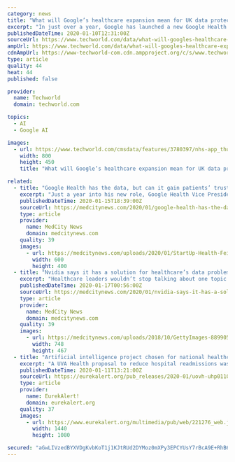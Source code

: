 ```yaml
---
category: news
title: "What will Google’s healthcare expansion mean for UK data protection?"
excerpt: "In just over a year, Google has launched a new Google Health subsidiary, which also absorbed the health unit of DeepMind – the UK-based artificial intelligence lab it acquired in 2014 – and splashed out £1.6 billion on wearable firm Fitbit, giving the search giant access to its trove of data collected from 28 million active users."
publishedDateTime: 2020-01-10T12:31:00Z
sourceUrl: https://www.techworld.com/data/what-will-googles-healthcare-expansion-mean-for-uk-data-protection-3780397/
ampUrl: https://www.techworld.com/data/what-will-googles-healthcare-expansion-mean-for-uk-data-protection-3780397/?amp
cdnAmpUrl: https://www-techworld-com.cdn.ampproject.org/c/s/www.techworld.com/data/what-will-googles-healthcare-expansion-mean-for-uk-data-protection-3780397/?amp
type: article
quality: 44
heat: 44
published: false

provider:
  name: Techworld
  domain: techworld.com

topics:
  - AI
  - Google AI

images:
  - url: https://www.techworld.com/cmsdata/features/3780397/nhs-app_thumb800.jpg
    width: 800
    height: 450
    title: "What will Google’s healthcare expansion mean for UK data protection?"

related:
  - title: "Google Health has the data, but can it gain patients’ trust?"
    excerpt: "Just a year into his new role, Google Health Vice President Dr. David Feinberg has a lot on his plate. The former Geisinger Health CEO must manage the tech giant’s multitude of health projects, from imaging work using Google’s DeepMind AI, to prioritizing accurate medical information over quackery in search results, to providing cloud ..."
    publishedDateTime: 2020-01-15T18:39:00Z
    sourceUrl: https://medcitynews.com/2020/01/google-health-has-the-data-but-can-it-gain-patients-trust/
    type: article
    provider:
      name: MedCity News
      domain: medcitynews.com
    quality: 39
    images:
      - url: https://medcitynews.com/uploads/2020/01/StartUp-Health-Feinberg-600x400.jpg
        width: 600
        height: 400
  - title: "Nvidia says it has a solution for healthcare’s data problems"
    excerpt: "Healthcare leaders wouldn’t stop talking about one topic at the JP Morgan Healthcare Conference: artificial intelligence. At Boston Consulting Group’s annual look-ahead for 2020, audience members rated digital, analytics and innovation as the top strategic priority for healthcare companies, even above pricing, access and M&A. But ..."
    publishedDateTime: 2020-01-17T00:56:00Z
    sourceUrl: https://medcitynews.com/2020/01/nvidia-says-it-has-a-solution-for-healthcares-data-problems/
    type: article
    provider:
      name: MedCity News
      domain: medcitynews.com
    quality: 39
    images:
      - url: https://medcitynews.com/uploads/2018/10/GettyImages-889905792.jpg
        width: 748
        height: 467
  - title: "Artificial intelligence project chosen for national healthcare competition - with $1 million on the line"
    excerpt: "A UVA Health proposal to reduce hospital readmissions was among 25 submissions chosen - from more than 300 applications - for a national competition seeking ideas on how artificial intelligence can improve healthcare. The UVA Health data science team will compete alongside proposals from organizations that include IBM and Mayo Clinic in the ..."
    publishedDateTime: 2020-01-11T13:21:00Z
    sourceUrl: https://eurekalert.org/pub_releases/2020-01/uovh-uhp011020.php
    type: article
    provider:
      name: EurekAlert!
      domain: eurekalert.org
    quality: 37
    images:
      - url: https://www.eurekalert.org/multimedia/pub/web/221276_web.jpg
        width: 1440
        height: 1080

secured: "aGwLIVzedBYXVDgKvbKoT1j1KJtRUd2DYMoz0mXPy3EPCYUsY7rBcA9E+RhB6E66+bc+icTnKaQy/wmh02Dab383j3WelKz5+Zj7xrllX71Yu4jopAiZU5IVlwyaeAjW6rGE0k8pRXQrL75gTjw94d6KQovFuwh0g4UOiMDXifvfGXTiiK+8guwo/yQgF2B+khHd6FKx4Nrh1tjM6Iih2JaZOkRkGRO9VGw7l6UYsh/Z/XOZz0E0wYovBfofhyaRwDYcwJ2waVVOlrajpFnBzDIFD9ydUVTQF3pHMqnURQ1t2Sn+zInmlZN4rBirMKQb6HAKW8t0hCW4/FcEQvo2Xd8QTBhKpRgBIMLcTnniT0eRcW8gr2qZnQm5K+0hdtOtrh4pDwRXtjJiAM1H32cVFXJaqyKdABKEsVixnys8d912c/zUQ4iE8oFV/8YGzTok4IsQtnFl6j5ReJ2acTyfkQ==;VzD2eXNHWNXfljn0y1hjHg=="
---
```


